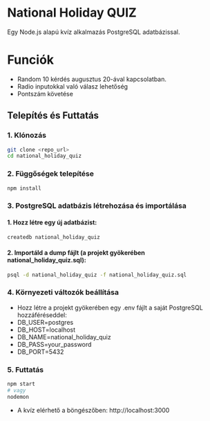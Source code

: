 # National Holiday QUIZ

Egy Node.js alapú kvíz alkalmazás PostgreSQL adatbázissal.

# Funciók

- Random 10 kérdés augusztus 20-ával kapcsolatban.
- Radio inputokkal való válasz lehetőség
- Pontszám követése

## Telepítés és Futtatás

### 1. Klónozás

```bash
git clone <repo_url>
cd national_holiday_quiz
```

### 2. Függőségek telepítése

```bash
npm install
```

### 3. PostgreSQL adatbázis létrehozása és importálása

#### 1. Hozz létre egy új adatbázist: 

```bash
createdb national_holiday_quiz
```

#### 2. Importáld a dump fájlt (a projekt gyökerében national_holiday_quiz.sql):

```bash
psql -d national_holiday_quiz -f national_holiday_quiz.sql
```

### 4. Környezeti változók beállítása
- Hozz létre a projekt gyökerében egy .env fájlt a saját PostgreSQL hozzáféréseddel:
- DB_USER=postgres
- DB_HOST=localhost
- DB_NAME=national_holiday_quiz
- DB_PASS=your_password
- DB_PORT=5432


### 5. Futtatás

```bash
npm start 
# vagy 
nodemon
```

- A kvíz elérhető a böngészőben: http://localhost:3000
